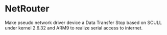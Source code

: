 NetRouter
=========

Make pseudo network driver device a Data Transfer Stop based on SCULL under kernel 2.6.32 and ARM9 to realize serial access to internet.
